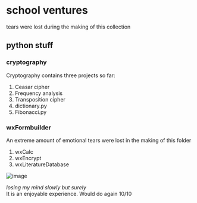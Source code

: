 # school ventures
tears were lost during the making of this collection

## python stuff

### cryptography

Cryptography contains three projects so far:
1. Ceasar cipher
2. Frequency analysis
3. Transposition cipher
4. dictionary.py
4. Fibonacci.py

### wxFormbuilder

An extreme amount of emotional tears were lost in the making of this folder

1. wxCalc
2. wxEncrypt
3. wxLiteratureDatabase

![image](https://user-images.githubusercontent.com/78026100/200687665-f27d2764-c8b4-445e-8f1b-f1dbb733110e.png)

*losing my mind slowly but surely*
<br>It is an enjoyable experience. Would do again 10/10<br>
